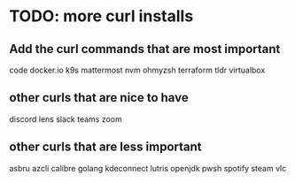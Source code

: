 # TODO: more curl installs

## Add the curl commands that are most important

code
docker.io
k9s
mattermost
nvm
ohmyzsh
terraform
tldr
virtualbox

## other curls that are nice to have

discord
lens
slack
teams
zoom

## other curls that are less important

asbru
azcli
calibre
golang
kdeconnect
lutris
openjdk
pwsh
spotify
steam
vlc
